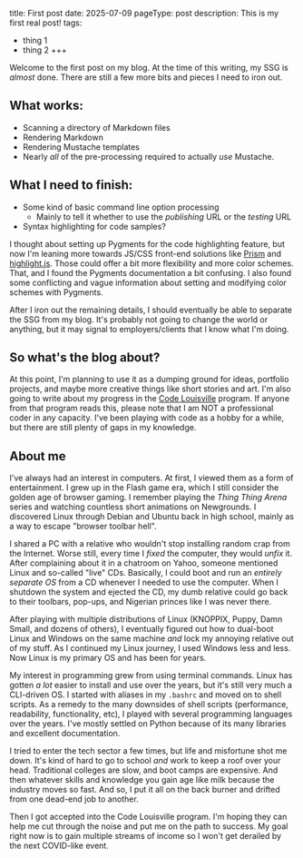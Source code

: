 title: First post
date: 2025-07-09
pageType: post
description: This is my first real post!
tags:
  - thing 1
  - thing 2
+++

Welcome to the first post on my blog. At the time of this writing, my SSG is *almost* done. There are still a few more bits and pieces I need to iron out.

## What works:

- Scanning a directory of Markdown files
- Rendering Markdown
- Rendering Mustache templates
- Nearly *all* of the pre-processing required to actually *use* Mustache.


## What I need to finish:

- Some kind of basic command line option processing
  + Mainly to tell it whether to use the *publishing* URL or the *testing* URL
- Syntax highlighting for code samples?

I thought about setting up Pygments for the code highlighting feature, but now I'm leaning more towards JS/CSS front-end solutions like [Prism](https://prismjs.com/) and [highlight.js](https://highlightjs.org/). Those could offer a bit more flexibility and more color schemes. That, and I found the Pygments documentation a bit confusing. I also found some conflicting and vague information about setting and modifying color schemes with Pygments.

After I iron out the remaining details, I should eventually be able to separate the SSG from my blog. It's probably not going to change the world or anything, but it may signal to employers/clients that I know what I'm doing.


## So what's the blog about?

At this point, I'm planning to use it as a dumping ground for ideas, portfolio projects, and maybe more creative things like short stories and art. I'm also going to write about my progress in the [Code Louisville](https://codelouisville.org/) program. If anyone from that program reads this, please note that I am NOT a professional coder in any capacity. I've been playing with code as a hobby for a while, but there are still plenty of gaps in my knowledge.


## About me

I've always had an interest in computers. At first, I viewed them as a form of entertainment. I grew up in the Flash game era, which I still consider the golden age of browser gaming. I remember playing the *Thing Thing Arena* series and watching countless short animations on Newgrounds. I discovered Linux through Debian and Ubuntu back in high school, mainly as a way to escape "browser toolbar hell".

I shared a PC with a relative who wouldn't stop installing random crap from the Internet. Worse still, every time I *fixed* the computer, they would *unfix* it. After complaining about it in a chatroom on Yahoo, someone mentioned Linux and so-called "live" CDs. Basically, I could boot and run an *entirely separate OS* from a CD whenever I needed to use the computer. When I shutdown the system and ejected the CD, my dumb relative could go back to their toolbars, pop-ups, and Nigerian princes like I was never there.

After playing with multiple distributions of Linux (KNOPPIX, Puppy, Damn Small, and dozens of others), I eventually figured out how to dual-boot Linux and Windows on the same machine *and* lock my annoying relative out of my stuff. As I continued my Linux journey, I used Windows less and less. Now Linux is my primary OS and has been for years.

My interest in programming grew from using terminal commands. Linux has gotten *a lot* easier to install and use over the years, but it's still very much a CLI-driven OS. I started with aliases in my `.bashrc` and moved on to shell scripts. As a remedy to the many downsides of shell scripts (performance, readability, functionality, etc), I played with several programming languages over the years. I've mostly settled on Python because of its many libraries and excellent documentation.

I tried to enter the tech sector a few times, but life and misfortune shot me down. It's kind of hard to go to school *and* work to keep a roof over your head. Traditional colleges are slow, and boot camps are expensive. And then whatever skills and knowledge you gain age like milk because the industry moves so fast. And so, I put it all on the back burner and drifted from one dead-end job to another.

Then I got accepted into the Code Louisville program. I'm hoping they can help me cut through the noise and put me on the path to success. My goal right now is to gain multiple streams of income so I won't get derailed by the next COVID-like event.
